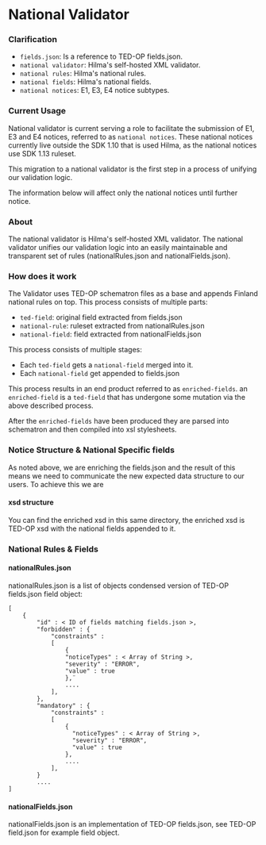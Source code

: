 # National Validator

### Clarification
- `fields.json`: Is a reference to TED-OP fields.json.
- `national validator`: Hilma's self-hosted XML validator.
- `national rules`: Hilma's national rules.
- `national fields`: Hilma's national fields.
- `national notices`: E1, E3, E4 notice subtypes.

### Current Usage
National validator is current serving a role to facilitate the submission of E1, E3 and E4 notices, referred to as `national notices`.
These national notices currently live outside the SDK 1.10 that is used Hilma, as the national notices use SDK 1.13 ruleset. 

This migration to a national validator is the first step in a process of unifying our validation logic.

The information below will affect only the national notices until further notice.

### About
The national validator is Hilma's self-hosted XML validator. The national validator unifies our validation logic into an
easily maintainable and transparent set of rules (nationalRules.json and nationalFields.json).

### How does it work
The Validator uses TED-OP schematron files as a base and appends Finland national rules on top.
This process consists of multiple parts:
- `ted-field`: original field extracted from fields.json
- `national-rule`: ruleset extracted from nationalRules.json
- `national-field`: field extracted from nationalFields.json

This process consists of multiple stages:
- Each `ted-field` gets a `national-field` merged into it.
- Each `national-field` get appended to fields.json

This process results in an end product referred to as `enriched-fields`.
an `enriched-field` is a `ted-field` that has undergone some mutation via the above described process.

After the `enriched-fields` have been produced they are parsed into schematron and then compiled into xsl stylesheets.

### Notice Structure & National Specific fields 
As noted above, we are enriching the fields.json and the result of this means we need to communicate the new expected data structure to our users.
To achieve this we are 

#### xsd structure
You can find the enriched xsd in this same directory, the enriched xsd is TED-OP xsd with the national fields appended to it.

### National Rules & Fields

#### nationalRules.json
nationalRules.json is a list of objects condensed version of TED-OP fields.json field object:
````
[ 
    {
        "id" : < ID of fields matching fields.json >,
        "forbidden" : {
            "constraints" : 
            [ 
                {
                "noticeTypes" : < Array of String >,
                "severity" : "ERROR",
                "value" : true
                },¨
                ....
            ],
        },
        "mandatory" : {
            "constraints" : 
            [ 
                {
                  "noticeTypes" : < Array of String >,
                  "severity" : "ERROR",
                  "value" : true
                },
                ....
            ],
        }
        ....
]
````

#### nationalFields.json
nationalFields.json is an implementation of TED-OP fields.json, see TED-OP field.json for example field object.
